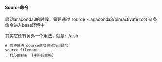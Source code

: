 <!--
 * @Author: your name
 * @Date: 2021-12-07 10:10:00
 * @LastEditTime: 2021-12-07 10:27:17
 * @LastEditors: Please set LastEditors
 * @Description: 打开koroFileHeader查看配置 进行设置: https://github.com/OBKoro1/koro1FileHeader/wiki/%E9%85%8D%E7%BD%AE
 * @FilePath: /Silicon-Vallery/Zsh/Source.md
-->
#### Source命令

启动anaconda3的时候，需要通过 source ~/anaconda3/bin/activate root 这条命令进入base环境中

其实它还有另外一个用法，就是: ./a.sh

```shell
# 两种用法,source命令也称为点命令
source filename
. filename  (中间有空格)
```